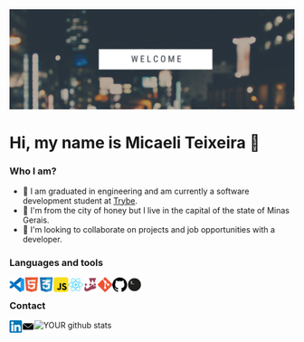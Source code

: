 <img src="https://github.com/micaeliteixeira/micaeliteixeira/blob/main/icons/banner.png">

# Hi, my name is Micaeli Teixeira 👋

### Who I am?

- 🔭 I am graduated in engineering and am currently a software development student at [Trybe](https://www.betrybe.com/).
- 🌱 I'm from the city of honey but I live in the capital of the state of Minas Gerais.
- 🤝 I'm looking to collaborate on projects and job opportunities with a developer.


### Languages ​​and tools

<img align="left" alt="Visual Studio Code" width="26px" src="https://github.com/micaeliteixeira/micaeliteixeira/blob/main/icons/vscode.png" />
<img align="left" alt="HTML5" width="26px" src="https://github.com/micaeliteixeira/micaeliteixeira/blob/main/icons/html5.png" />
<img align="left" alt="CSS3" width="26px" src="https://github.com/micaeliteixeira/micaeliteixeira/blob/main/icons/css3.png" />
<img align="left" alt="JavaScript" width="26px" src="https://github.com/micaeliteixeira/micaeliteixeira/blob/main/icons/javascript.png" />
<img align="left" alt="React" width="26px" src="https://github.com/micaeliteixeira/micaeliteixeira/blob/main/icons/react.png" />
<img align="left" alt="Jest" width="26px" src="https://github.com/micaeliteixeira/micaeliteixeira/blob/main/icons/jest.png" />
<img align="left" alt="Git" width="26px" src="https://github.com/micaeliteixeira/micaeliteixeira/blob/main/icons/git.png" />
<img align="left" alt="GitHub" width="26px" src="https://github.com/micaeliteixeira/micaeliteixeira/blob/main/icons/github.png" />
<img align="left" alt="Terminal" width="26px" src="https://github.com/micaeliteixeira/micaeliteixeira/blob/main/icons/terminal.png" />

<br />

### Contact

[<img align="left" alt="Micaeli Teixeira | LinkedIn" width="22px" src="https://github.com/micaeliteixeira/micaeliteixeira/blob/main/icons/linkedin.png" />](https://www.linkedin.com/in/micaeli-teixeira/)
[<img align="left" alt="Micaeli Teixeira | Email" width="22px" src="https://github.com/micaeliteixeira/micaeliteixeira/blob/main/icons/email.png" />](mailto:mikaellyk@yahoo.com)

![YOUR github stats](https://github-readme-stats.vercel.app/api?username=micaeliteixeira)

